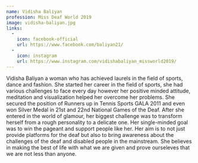 ```yaml
---
name: Vidisha Baliyan
profession: Miss Deaf World 2019
image: vidisha-baliyan.jpg
links:
  -
    icon: facebook-official
    url: https://www.facebook.com/baliyan21/
  -
    icon: instagram
    url: https://www.instagram.com/vidishabaliyan_missworld2019/
---
```

Vidisha Baliyan a woman who has achieved laurels in the field of sports, dance and fashion. She started her career in the field of sports, she had various challenges to face every day however her positive minded attitude, meditation and visualization helped her overcome her problems. She secured the position of Runners up in Tennis Sports GALA 2011 and even won Silver Medal in 21st and 22nd National Games of the Deaf. After she entered in the world of glamour, her biggest challenge was to transform herself from a rough personality to a delicate one. Her single-minded goal was to win the pageant and support people like her. Her aim is to not just provide platforms for the deaf but also to bring awareness about the challenges of the deaf and disabled people in the mainstream. She believes in making the best of life with what we are given and prove ourseleves that we are not less than anyone.